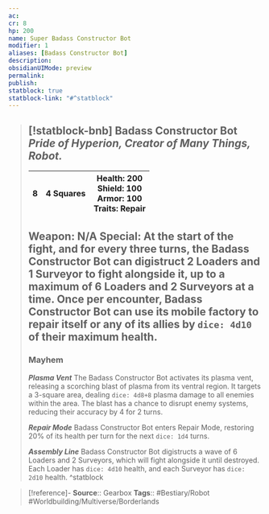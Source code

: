 ```yaml
---
ac: 
cr: 8
hp: 200
name: Super Badass Constructor Bot
modifier: 1
aliases: [Badass Constructor Bot]
description: 
obsidianUIMode: preview
permalink: 
publish: 
statblock: true
statblock-link: "#^statblock"
---
```


> [!statblock-bnb] Badass Constructor Bot
> *Pride of Hyperion, Creator of Many Things, Robot.*
> ---
>
> | 8 | 4 Squares | **Health**: 200<br />**Shield**: 100<br />**Armor**: 100<br />**Traits**: Repair |
> | ----------- | -------- | ----- |
>
> **Weapon**: N/A
> **Special**: At the start of the fight, and for every three turns, the Badass Constructor Bot can digistruct 2 Loaders and 1 Surveyor to fight alongside it, up to a maximum of 6 Loaders and 2 Surveyors at a time.
> Once per encounter, Badass Constructor Bot can use its mobile factory to repair itself or any of its allies by `dice: 4d10` of their maximum health.
> ---
> ### Mayhem
> ***Plasma Vent***
> The Badass Constructor Bot activates its plasma vent, releasing a scorching blast of plasma from its ventral region. It targets a 3-square area, dealing `dice: 4d8+8` plasma damage to all enemies within the area. The blast has a chance to disrupt enemy systems, reducing their accuracy by 4 for 2 turns.
>
> ***Repair Mode***
> Badass Constructor Bot enters Repair Mode, restoring 20% of its health per turn for the next `dice: 1d4` turns.
>
> ***Assembly Line***
> Badass Constructor Bot digistructs a wave of 6 Loaders and 2 Surveyors, which will fight alongside it until destroyed. Each Loader has `dice: 4d10` health, and each Surveyor has `dice: 2d10` health.
^statblock

> [!reference]-
> **Source**:: Gearbox
>  **Tags**:: #Bestiary/Robot #Worldbuilding/Multiverse/Borderlands

